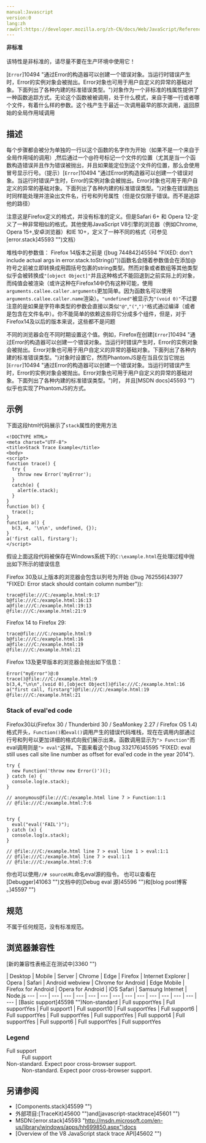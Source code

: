 ```yaml
---
manual:Javascript
version:0
lang:zh
rawUrl:https://developer.mozilla.org/zh-CN/docs/Web/JavaScript/Reference/Global_Objects/Error/stack
---
```






**非标准**<br></br>该特性是非标准的，请尽量不要在生产环境中使用它！





[`Error`]10494 "通过Error的构造器可以创建一个错误对象。当运行时错误产生时，Error的实例对象会被抛出。Error对象也可用于用户自定义的异常的基础对象。下面列出了各种内建的标准错误类型。")对象作为一个非标准的栈属性提供了一种函数追踪方式。无论这个函数被被调用，处于什么模式，来自于哪一行或者哪个文件，有着什么样的参数。这个栈产生于最近一次调用最早的那次调用，返回原始的全局作用域调用


## 描述<a name="描述"></a>


每个步骤都会被分为单独的一行以这个函数的名字作为开始（如果不是一个来自于全局作用域的调用）,然后通过一个@符号标记一个文件的位置（尤其是当一个函数构造错误并且作为错误被抛出，并且如果能定位到这个文件的位置，那么会使用冒号显示行号。（提示）[`Error`]10494 "通过Error的构造器可以创建一个错误对象。当运行时错误产生时，Error的实例对象会被抛出。Error对象也可用于用户自定义的异常的基础对象。下面列出了各种内建的标准错误类型。")对象在错误跑出时同样能处理并渲染出文件名，行号和列号属性（但是仅仅限于错误。而不是追踪他的路径）



注意这是Firefox定义的格式，并没有标准的定义。但是Safari 6+ 和 Opera 12-定义了一种非常相似的格式。其他使用JavaScript V8引擎的浏览器（例如Chrome, Opera 15+,安卓浏览器）和IE 10+，定义了一种不同的格式（可参见[error.stack]45593 "")文档）



堆栈中的参数值： Firefox 14版本之前是 ([bug 744842]45594 "FIXED: don't include actual args in error.stack.toString()"))函数名会随着参数值会在添加@符号之前被立即转换成用圆括号包裹的string类型。然而对象或者数组等其他类型似乎会被转换成`"[object Object]"`并且这种格式不能回退到之前实际上的对象，而纯值会被渲染（或许这种在Firefox14中仍有这种可能，使用`arguments.callee.caller.arguments`更加简单。因为函数名可以使用`arguments.callee.caller.name`渲染）。`"undefined"`被显示为`"(void 0)"`不过要注意的是如果是字符串类型的参数会直接以类似`"@"`,`"("`,`")"`格式通过编译（或者是包含在文件名中）。你不能简单的依赖这些将它分成多个组件，但是，对于Firefox14及以后的版本来说，这些都不是问题



不同的浏览器会在不同时期设置这个值。例如，Firefox在创建[`Error`]10494 "通过Error的构造器可以创建一个错误对象。当运行时错误产生时，Error的实例对象会被抛出。Error对象也可用于用户自定义的异常的基础对象。下面列出了各种内建的标准错误类型。")对象时设置它，然而PhantomJS是在当且仅当它抛出[`Error`]10494 "通过Error的构造器可以创建一个错误对象。当运行时错误产生时，Error的实例对象会被抛出。Error对象也可用于用户自定义的异常的基础对象。下面列出了各种内建的标准错误类型。")时， 并且[MSDN docs]45593 "")似乎也实现了PhantomJS的方式。


## 示例<a name="示例"></a>


下面这段html代码展示了`stack`属性的使用方法


```
<!DOCTYPE HTML>
<meta charset="UTF-8">
<title>Stack Trace Example</title>
<body>
<script>
function trace() {
  try {
    throw new Error('myError');
  }
  catch(e) {
    alert(e.stack);
  }
}
function b() {
  trace();
}
function a() {
  b(3, 4, '\n\n', undefined, {});
}
a('first call, firstarg');
</script>
```


假设上面这段代码被保存在Windows系统下的`C:\example.html`在处理过程中抛出如下所示的错误信息



Firefox 30及以上版本的浏览器会包含以列号为开始 ([bug 762556]43977 "FIXED: Error stack should contain column number")):


```
trace@file:///C:/example.html:9:17
b@file:///C:/example.html:16:13
a@file:///C:/example.html:19:13
@file:///C:/example.html:21:9
```


Firefox 14 to Firefox 29:


```
trace@file:///C:/example.html:9
b@file:///C:/example.html:16
a@file:///C:/example.html:19
@file:///C:/example.html:21
```


Firefox 13及更早版本的浏览器会抛出如下信息：


```
Error("myError")@:0
trace()@file:///C:/example.html:9
b(3,4,"\n\n",(void 0),[object Object])@file:///C:/example.html:16
a("first call, firstarg")@file:///C:/example.html:19
@file:///C:/example.html:21
```

### Stack of eval&#39;ed code<a name="Stack_of_eval'ed_code"></a>


Firefox30以(Firefox 30 / Thunderbird 30 / SeaMonkey 2.27 / Firefox OS 1.4)格式开头，`Function()`和`eval()`调用产生的错误代码堆栈，现在在调用内部通过行号和列号以更加详细的格式向我们展示出来。函数调用显示为`"> Function"`而 eval调用则是`"> eval"`这样。下面来看这个[bug 332176]45595 "FIXED: eval still uses call site line number as offset for eval'ed code in the year 2014").


```
try {
  new Function('throw new Error()')();
} catch (e) {
  console.log(e.stack);
}

// anonymous@file:///C:/example.html line 7 > Function:1:1
// @file:///C:/example.html:7:6


try {
  eval("eval('FAIL')");
} catch (x) {
  console.log(x.stack);
}

// @file:///C:/example.html line 7 > eval line 1 > eval:1:1
// @file:///C:/example.html line 7 > eval:1:1
// @file:///C:/example.html:7:6
```


你也可以使用`//# sourceURL`命名eval源的指令。 也可以查看在[Debugger]41063 "")文档中的[Debug eval 源]45596 "")和[blog post博客 。]45597 "")


## 规范<a name="规范"></a>


不属于任何规范，没有标准规范。


## 浏览器兼容性<a name="浏览器兼容性"></a>
[新的兼容性表格正在测试中<i></i>]3360 "")

 | <abbr>Desktop<i></i></abbr> | <abbr>Mobile<i></i></abbr> | <abbr>Server<i></i></abbr> 
 | <abbr>Chrome<i></i></abbr> | <abbr>Edge<i></i></abbr> | <abbr>Firefox<i></i></abbr> | <abbr>Internet Explorer<i></i></abbr> | <abbr>Opera<i></i></abbr> | <abbr>Safari<i></i></abbr> | <abbr>Android webview<i></i></abbr> | <abbr>Chrome for Android<i></i></abbr> | <abbr>Edge Mobile<i></i></abbr> | <abbr>Firefox for Android<i></i></abbr> | <abbr>Opera for Android<i></i></abbr> | <abbr>iOS Safari<i></i></abbr> | <abbr>Samsung Internet<i></i></abbr> | <abbr>Node.js<i></i></abbr> 
 ---  |  ---  |  ---  |  ---  |  ---  |  ---  |  ---  |  ---  |  ---  |  ---  |  ---  |  ---  |  ---  |  ---  |  ---  | 
[Basic support]45598 "")<abbr>Non-standard<i></i></abbr> | <abbr>Full support</abbr>Yes | <abbr>Full support</abbr>Yes | <abbr>Full support</abbr>1 | <abbr>Full support</abbr>10 | <abbr>Full support</abbr>Yes | <abbr>Full support</abbr>6 | <abbr>Full support</abbr>Yes | <abbr>Full support</abbr>Yes | <abbr>Full support</abbr>Yes | <abbr>Full support</abbr>4 | <abbr>Full support</abbr>Yes | <abbr>Full support</abbr>6 | <abbr>Full support</abbr>Yes | <abbr>Full support</abbr>Yes 


### Legend<a name="Legend"></a>
<dl><dt id=''><abbr>Full support</abbr></dt><dd>Full support</dd><dt id=''><abbr>Non-standard. Expect poor cross-browser support.<i></i></abbr></dt><dd>Non-standard. Expect poor cross-browser support.</dd></dl>



## 另请参阅<a name="另请参阅"></a>

* [Components.stack]45599 "")
* 外部项目:[TraceKit]45600 "")and[javascript-stacktrace]45601 "")
* MSDN:[error.stack]45593 "http://msdn.microsoft.com/en-us/library/windows/apps/hh699850.aspx")docs
* [Overview of the V8 JavaScript stack trace API]45602 "")



